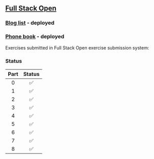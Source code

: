 ## [Full Stack Open](https://fullstackopen.com/en/)

### [Blog list](https://github.com/Oraion13/full-stack-open/tree/main/part7/bloglist) - deployed
### [Phone book](https://github.com/Oraion13/full-stack-open/tree/main/part3/phonebook) - deployed

Exercises submitted in Full Stack Open exercise submission system:

### Status

|Part  | Status|
|:----:|:-----:|
|0     |✅     |
|1     |✅     |
|2     |✅     |
|3     |✅     |
|4     |✅     |
|5     |✅     |
|6     |✅     |
|7     |✅     |
|8     |✅     |
